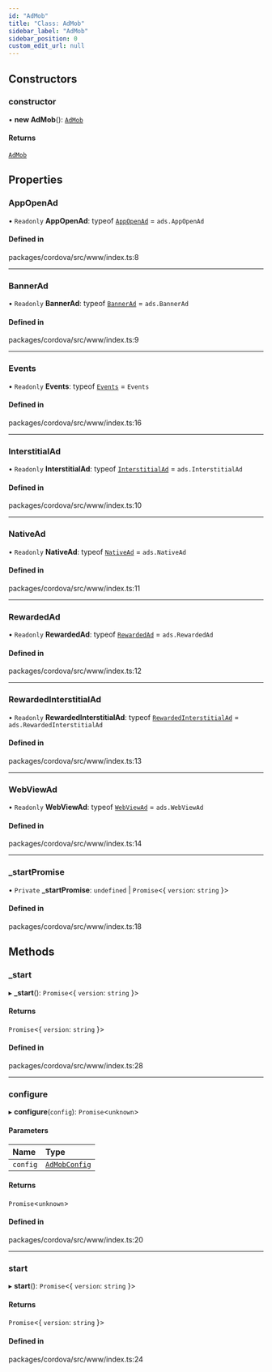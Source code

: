 ```yaml
---
id: "AdMob"
title: "Class: AdMob"
sidebar_label: "AdMob"
sidebar_position: 0
custom_edit_url: null
---
```


## Constructors

### constructor

• **new AdMob**(): [`AdMob`](AdMob.md)

#### Returns

[`AdMob`](AdMob.md)

## Properties

### AppOpenAd

• `Readonly` **AppOpenAd**: typeof [`AppOpenAd`](AppOpenAd.md) = `ads.AppOpenAd`

#### Defined in

packages/cordova/src/www/index.ts:8

___

### BannerAd

• `Readonly` **BannerAd**: typeof [`BannerAd`](BannerAd.md) = `ads.BannerAd`

#### Defined in

packages/cordova/src/www/index.ts:9

___

### Events

• `Readonly` **Events**: typeof [`Events`](../enums/Events.md) = `Events`

#### Defined in

packages/cordova/src/www/index.ts:16

___

### InterstitialAd

• `Readonly` **InterstitialAd**: typeof [`InterstitialAd`](InterstitialAd.md) = `ads.InterstitialAd`

#### Defined in

packages/cordova/src/www/index.ts:10

___

### NativeAd

• `Readonly` **NativeAd**: typeof [`NativeAd`](NativeAd.md) = `ads.NativeAd`

#### Defined in

packages/cordova/src/www/index.ts:11

___

### RewardedAd

• `Readonly` **RewardedAd**: typeof [`RewardedAd`](RewardedAd.md) = `ads.RewardedAd`

#### Defined in

packages/cordova/src/www/index.ts:12

___

### RewardedInterstitialAd

• `Readonly` **RewardedInterstitialAd**: typeof [`RewardedInterstitialAd`](RewardedInterstitialAd.md) = `ads.RewardedInterstitialAd`

#### Defined in

packages/cordova/src/www/index.ts:13

___

### WebViewAd

• `Readonly` **WebViewAd**: typeof [`WebViewAd`](WebViewAd.md) = `ads.WebViewAd`

#### Defined in

packages/cordova/src/www/index.ts:14

___

### \_startPromise

• `Private` **\_startPromise**: `undefined` \| `Promise`<\{ `version`: `string`  }\>

#### Defined in

packages/cordova/src/www/index.ts:18

## Methods

### \_start

▸ **_start**(): `Promise`<\{ `version`: `string`  }\>

#### Returns

`Promise`<\{ `version`: `string`  }\>

#### Defined in

packages/cordova/src/www/index.ts:28

___

### configure

▸ **configure**(`config`): `Promise`<`unknown`\>

#### Parameters

| Name | Type |
| :------ | :------ |
| `config` | [`AdMobConfig`](../interfaces/AdMobConfig.md) |

#### Returns

`Promise`<`unknown`\>

#### Defined in

packages/cordova/src/www/index.ts:20

___

### start

▸ **start**(): `Promise`<\{ `version`: `string`  }\>

#### Returns

`Promise`<\{ `version`: `string`  }\>

#### Defined in

packages/cordova/src/www/index.ts:24
